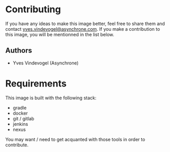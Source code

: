 # Contributing

If you have any ideas to make this image better, feel free to share them and contact yves.vindevogel@asynchrone.com.  If you make a contribution to this image, you will be mentionned in the list below.

## Authors

- Yves Vindevogel (Asynchrone)

# Requirements

This image is built with the following stack:

- gradle
- docker
- git / gitlab
- jenkins
- nexus

You may want / need to get acquanted with those tools in order to contribute.
